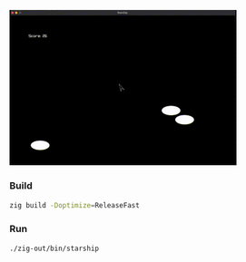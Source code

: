 ![](./starship.gif)

### Build
```bash
zig build -Doptimize=ReleaseFast
```

### Run
```bash
./zig-out/bin/starship
```
